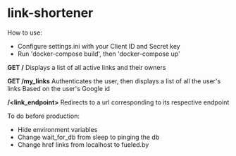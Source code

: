 # link-shortener

How to use:

- Configure settings.ini with your Client ID and Secret key
- Run 'docker-compose build', then 'docker-compose up'

**GET /**
Displays a list of all active links and their owners

**GET /my_links**
Authenticates the user, then displays a list of all the user's links
Based on the user's Google id

**/<link_endpoint>**
Redirects to a url corresponding to its respective endpoint


To do before production:

- Hide environment variables
- Change wait_for_db from sleep to pinging the db
- Change href links from localhost to fueled.by
